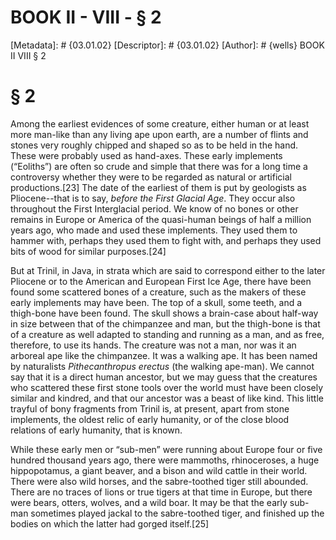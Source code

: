 # BOOK II - VIII - § 2
[Metadata]: # {03.01.02}
[Descriptor]: # {03.01.02}
[Author]: # {wells}
BOOK II
VIII
§ 2
# § 2
Among the earliest evidences of some creature, either human or at least more
man-like than any living ape upon earth, are a number of flints and stones very
roughly chipped and shaped so as to be held in the hand. These were probably
used as hand-axes. These early implements (“Eoliths”) are often so crude and
simple that there was for a long time a controversy whether they were to be
regarded as natural or artificial productions.[23] The date of the earliest of
them is put by geologists as Pliocene--that is to say, _before the First
Glacial Age_. They occur also throughout the First Interglacial period. We know
of no bones or other remains in Europe or America of the quasi-human beings of
half a million years ago, who made and used these implements. They used them to
hammer with, perhaps they used them to fight with, and perhaps they used bits
of wood for similar purposes.[24]

But at Trinil, in Java, in strata which are said to correspond either to the
later Pliocene or to the American and European First Ice Age, there have been
found some scattered bones of a creature, such as the makers of these early
implements may have been. The top of a skull, some teeth, and a thigh-bone have
been found. The skull shows a brain-case about half-way in size between that of
the chimpanzee and man, but the thigh-bone is that of a creature as well
adapted to standing and running as a man, and as free, therefore, to use its
hands. The creature was not a man, nor was it an arboreal ape like the
chimpanzee. It was a walking ape. It has been named by naturalists
_Pithecanthropus erectus_ (the walking ape-man). We cannot say that it is a
direct human ancestor, but we may guess that the creatures who scattered these
first stone tools over the world must have been closely similar and kindred,
and that our ancestor was a beast of like kind. This little trayful of bony
fragments from Trinil is, at present, apart from stone implements, the oldest
relic of early humanity, or of the close blood relations of early humanity,
that is known.

While these early men or “sub-men” were running about Europe four or five
hundred thousand years ago, there were mammoths, rhinoceroses, a huge
hippopotamus, a giant beaver, and a bison and wild cattle in their world. There
were also wild horses, and the sabre-toothed tiger still abounded. There are no
traces of lions or true tigers at that time in Europe, but there were bears,
otters, wolves, and a wild boar. It may be that the early sub-man sometimes
played jackal to the sabre-toothed tiger, and finished up the bodies on which
the latter had gorged itself.[25]

